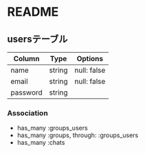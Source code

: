 # README
## usersテーブル

|Column|Type|Options|
|------|----|-------|
|name|string|null: false|
|email|string|null: false|
|password|string||

### Association
- has_many :groups_users
- has_many :groups, through: :groups_users
- has_many :chats